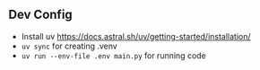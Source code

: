 
## Dev Config

- Install uv https://docs.astral.sh/uv/getting-started/installation/
- `uv sync` for creating .venv
- `uv run --env-file .env main.py` for running code